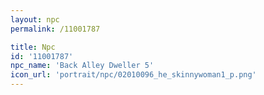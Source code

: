 ```yaml
---
layout: npc
permalink: /11001787

title: Npc
id: '11001787'
npc_name: 'Back Alley Dweller 5'
icon_url: 'portrait/npc/02010096_he_skinnywoman1_p.png'
---
```

